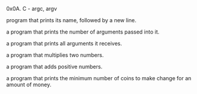 0x0A. C - argc, argv

 program that prints its name, followed by a new line.

a program that prints the number of arguments passed into it.

a program that prints all arguments it receives.

a program that multiplies two numbers.

a program that adds positive numbers.

a program that prints the minimum number of coins to make change for an amount of money.
